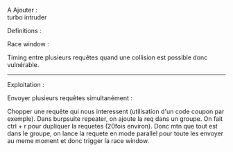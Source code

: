A Ajouter :  
turbo intruder

Definitions :

Race window :

Timing entre plusieurs requêtes quand une collision est possible donc vulnérable.

---

Exploitation :

Envoyer plusieurs requêtes simultanément :

Chopper une requête qui nous interessent (utilisation d'un code coupon par exemple). Dans burpsuite repeater, on ajoute la req dans un groupe. On fait ctrl + r pour dupliquer la requetes (20fois environ). Donc mtn que tout est dans le groupe, on lance la requete en mode parallel pour toute les envoyer au meme moment et donc trigger la race window.